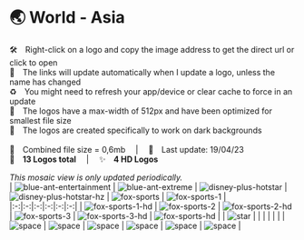 🌏 World - Asia
===============
🛠 Right-click on a logo and copy the image address to get the direct url or click to open  
🔗 The links will update automatically when I update a logo, unless the name has changed  
♻️ You might need to refresh your app/device or clear cache to force in an update  
📐 The logos have a max-width of 512px and have been optimized for smallest file size  
🖤 The logos are created specifically to work on dark backgrounds  
   
💾 Combined file size = 0,6mb  |  📅 Last update: 19/04/23  
🎨 __13 Logos total__  |  ✨ __4 HD Logos__
   
   
*This mosaic view is only updated periodically.*  
| ![blue-ant-entertainment] | ![blue-ant-extreme] | ![disney-plus-hotstar] | ![disney-plus-hotstar-hz] | ![fox-sports] | ![fox-sports-1] |
|:-:|:-:|:-:|:-:|:-:|:-:|
| ![fox-sports-1-hd] | ![fox-sports-2] | ![fox-sports-2-hd] | ![fox-sports-3] | ![fox-sports-3-hd] | ![fox-sports-hd] |
| ![star] |  |  |  |  |  |
| ![space] | ![space] | ![space] | ![space] | ![space] | ![space] |

[blue-ant-entertainment]:https://raw.githubusercontent.com/cybertsotsi/tv/master/countries/world-asia/blue-ant-entertainment-asi.png
[blue-ant-extreme]:https://raw.githubusercontent.com/cybertsotsi/tv/master/countries/world-asia/blue-ant-extreme-asi.png
[disney-plus-hotstar]:https://raw.githubusercontent.com/cybertsotsi/tv/master/countries/world-asia/disney-plus-hotstar-asi.png
[disney-plus-hotstar-hz]:https://raw.githubusercontent.com/cybertsotsi/tv/master/countries/world-asia/disney-plus-hotstar-hz-asi.png
[fox-sports]:https://raw.githubusercontent.com/cybertsotsi/tv/master/countries/world-asia/fox-sports-asi.png
[fox-sports-1]:https://raw.githubusercontent.com/cybertsotsi/tv/master/countries/world-asia/fox-sports-1-asi.png
[fox-sports-1-hd]:https://raw.githubusercontent.com/cybertsotsi/tv/master/countries/world-asia/fox-sports-1-hd-asi.png
[fox-sports-2]:https://raw.githubusercontent.com/cybertsotsi/tv/master/countries/world-asia/fox-sports-2-asi.png
[fox-sports-2-hd]:https://raw.githubusercontent.com/cybertsotsi/tv/master/countries/world-asia/fox-sports-2-hd-asi.png
[fox-sports-3]:https://raw.githubusercontent.com/cybertsotsi/tv/master/countries/world-asia/fox-sports-3-asi.png
[fox-sports-3-hd]:https://raw.githubusercontent.com/cybertsotsi/tv/master/countries/world-asia/fox-sports-3-hd-asi.png
[fox-sports-hd]:https://raw.githubusercontent.com/cybertsotsi/tv/master/countries/world-asia/fox-sports-hd-asi.png
[star]:https://raw.githubusercontent.com/cybertsotsi/tv/master/countries/world-asia/star-asi.png

[space]:https://raw.githubusercontent.com/cybertsotsi/tv/master/misc/%CE%A9/space-1500.png
